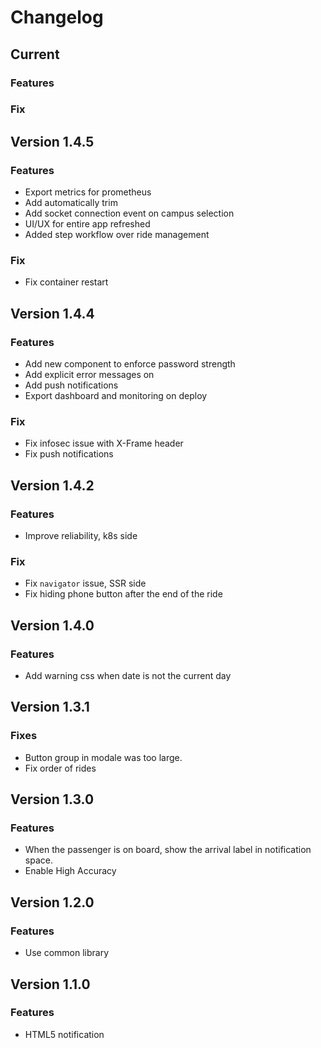 # Changelog
## Current
### Features
### Fix
## Version 1.4.5
### Features
* Export metrics for prometheus
* Add automatically trim
* Add socket connection event on campus selection
* UI/UX for entire app refreshed
* Added step workflow over ride management
### Fix
* Fix container restart
## Version 1.4.4
### Features
* Add new component to enforce password strength
* Add explicit error messages on 
* Add push notifications
* Export dashboard and monitoring on deploy
### Fix
* Fix infosec issue with X-Frame header
* Fix push notifications
## Version 1.4.2
### Features
* Improve reliability, k8s side
### Fix
* Fix `navigator` issue, SSR side
* Fix hiding phone button after the end of the ride
## Version 1.4.0
### Features
* Add warning css when date is not the current day
## Version 1.3.1
### Fixes
* Button group in modale was too large.
* Fix order of rides
## Version 1.3.0
### Features
* When the passenger is on board, show the arrival label in notification space.
* Enable High Accuracy
## Version 1.2.0
### Features
* Use common library
## Version 1.1.0
### Features
* HTML5 notification

